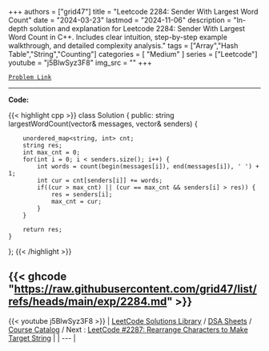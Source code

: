 
+++
authors = ["grid47"]
title = "Leetcode 2284: Sender With Largest Word Count"
date = "2024-03-23"
lastmod = "2024-11-06"
description = "In-depth solution and explanation for Leetcode 2284: Sender With Largest Word Count in C++. Includes clear intuition, step-by-step example walkthrough, and detailed complexity analysis."
tags = ["Array","Hash Table","String","Counting"]
categories = [
    "Medium"
]
series = ["Leetcode"]
youtube = "j5BlwSyz3F8"
img_src = ""
+++



[`Problem Link`](https://leetcode.com/problems/sender-with-largest-word-count/description/)

---
**Code:**

{{< highlight cpp >}}
class Solution {
public:
    string largestWordCount(vector<string>& messages, vector<string>& senders) {

        unordered_map<string, int> cnt;
        string res;
        int max_cnt = 0;
        for(int i = 0; i < senders.size(); i++) {
            int words = count(begin(messages[i]), end(messages[i]), ' ') + 1;
            int cur = cnt[senders[i]] += words;
            if((cur > max_cnt) || (cur == max_cnt && senders[i] > res)) {
                res = senders[i];
                max_cnt = cur;
            }
        }

        return res;
    }
};
{{< /highlight >}}

{{< ghcode "https://raw.githubusercontent.com/grid47/list/refs/heads/main/exp/2284.md" >}}
---
{{< youtube j5BlwSyz3F8 >}}
| [LeetCode Solutions Library](https://grid47.xyz/leetcode/) / [DSA Sheets](https://grid47.xyz/sheets/) / [Course Catalog](https://grid47.xyz/courses/) / Next : [LeetCode #2287: Rearrange Characters to Make Target String](https://grid47.xyz/leetcode/solution-2287-rearrange-characters-to-make-target-string/) |
| --- |
